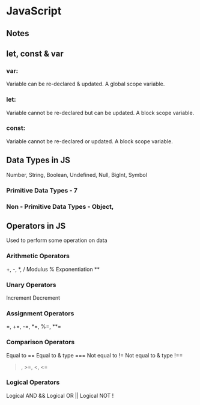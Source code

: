 # JavaScript
## Notes

## let, const & var
### var: 
Variable can be re-declared & updated. A global scope variable.
### let:
Variable cannot be re-declared but can be updated. A block scope variable.
### const:
Variable cannot be re-declared or updated. A block scope variable.

## Data Types in JS
Number, String, Boolean, Undefined, Null, BigInt, Symbol
### Primitive Data Types - 7
### Non - Primitive Data Types - Object,

## Operators in JS
Used to perform some operation on data
### Arithmetic Operators
+, -, *, /
Modulus %
Exponentiation **
### Unary Operators
Increment
Decrement
### Assignment Operators
=, +=, -=, *=, %=, **=
### Comparison Operators
Equal to ==
Equal to & type ===
Not equal to !=
Not equal to & type !==
>, >=, <, <=
### Logical Operators
Logical AND &&
Logical OR ||
Logical NOT !

